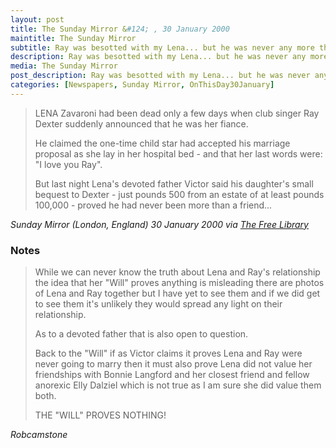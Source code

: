 ```yaml
---
layout: post
title: The Sunday Mirror &#124; , 30 January 2000
maintitle: The Sunday Mirror
subtitle: Ray was besotted with my Lena... but he was never any more than her friend; Father says her will proves she never planned to marry singer
description: Ray was besotted with my Lena... but he was never any more than her friend; Father says her will proves she never planned to marry singer.
media: The Sunday Mirror
post_description: Ray was besotted with my Lena... but he was never any more than her friend; Father says her will proves she never planned to marry singer.
categories: [Newspapers, Sunday Mirror, OnThisDay30January]
---
```


> LENA Zavaroni had been dead only a few days when club singer Ray Dexter suddenly announced that he was her fiance.
>
> He claimed the one-time child star had accepted his marriage proposal as she lay in her hospital bed - and that her last words were: &quot;I love you Ray&quot;.
>
> But last night Lena's devoted father Victor said his daughter's small bequest to Dexter - just pounds 500 from an estate of at least pounds 100,000 - proved he had never been more than a friend...

<cite>Sunday Mirror (London, England) 30 January 2000 via [The Free Library](http://bit.ly/TFL-LZ-2000-01-30)</cite>

### Notes
> While we can never know the truth about Lena and Ray's relationship the idea that her "Will" proves anything is misleading there are photos of Lena and Ray together but I have yet to see them and if we did get to see them it's unlikely they would spread any light on their relationship.
>
> As to a devoted father that is also open to question.
>
> Back to the "Will" if as Victor claims it proves Lena and Ray were never going to marry then it must also prove Lena did not value her friendships with Bonnie Langford and her closest friend and fellow anorexic Elly Dalziel which is not true as I am sure she did value them both.
>
> THE "WILL" PROVES NOTHING!

<cite>Robcamstone</cite>

